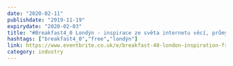 ```yaml
---
date: "2020-02-11"
publishdate: "2019-11-19"
expirydate: "2020-02-03"
title: "#Breakfast4_0 Londýn - inspirace ze světa internetu věcí, průmyslu 4.0"
hashtags: ["breakfast4_0","free","londýn"]
link: https://www.eventbrite.co.uk/e/breakfast-40-london-inspiration-from-the-world-of-internet-of-things-communications-technology-tickets-64531538569
category: industry
---
```

